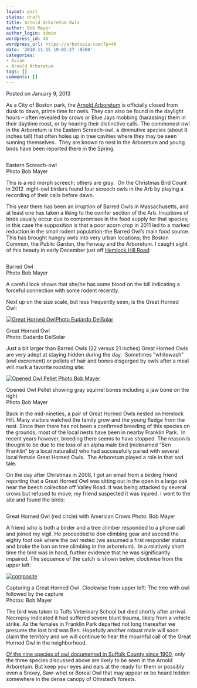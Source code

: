 ```yaml
---
layout: post
status: draft
title: Arnold Arboretum Owls
author: Bob Mayer
author_login: admin
wordpress_id: 46
wordpress_url: https://arbotopia.com/?p=46
date: '2018-11-15 19:05:27 -0500'
categories:
- Avian
- Arnold Arboretum
tags: []
comments: []
---
```




<p>Posted on January 9, 2013</a></p>





<p>As a City of Boston park, the&nbsp;<a href="http://www.arboretum.harvard.edu:80/">Arnold Arboretum</a>&nbsp;is officially closed from dusk to dawn, prime time for owls. They can also be found in the daylight hours &ndash; often revealed by crows or Blue Jays mobbing (harassing) them in their daytime roost, or by hearing their distinctive calls. The commonest owl in the Arboretum is the Eastern Screech-owl, a diminutive species (about 8 inches tall) that often holes up in tree cavities where they may be seen sunning themselves.&nbsp; They are known to nest in the Arboretum and young birds have been reported there in the Spring.</p>


<p><!-- wp:image {"id":30,"linkDestination":"custom"} --></p>
 <a href="https://web.archive.org/web/20150905210114/http://www.arbotopia.com/arboretums-owls/p1290535/"><img src="https://web.archive.org/web/20150905210114im_/http://www.arbotopia.com/wp-content/uploads/2012/12/P1290535-1024x917.jpg" alt="" class="wp-image-30"/></a> 





<p>Eastern Screech-owl<br>Photo Bob Mayer</p>





<p>This is a red morph screech; others are gray.&nbsp; On the Christmas Bird Count in 2012&nbsp; night-owl birders found four screech owls in the Arb by playing a recording of their calls before dawn.</p>





<p>This year there has been an irruption of Barred Owls in Massachusetts, and at least one has taken a liking to the conifer section of the Arb. Irruptions of birds usually occur due to compromises in the food supply for that species; in this case the supposition is that a poor acorn crop in 2011 led to a marked reduction in the small rodent population-the Barred Owl&rsquo;s main food source. This has brought hungry owls into very urban locations; the Boston Common, the Public Garden, the Fenway and the Arboretum. I caught sight of this beauty in early December just off&nbsp;<a href="https://web.archive.org/web/20150905210114/http://arboretum.harvard.edu/plants/featured-plants/hemlock-hill/" target="_blank" rel="noreferrer noopener">Hemlock Hill Road</a>:</p>


<p><!-- wp:image {"id":35,"linkDestination":"custom"} --></p>
 <a href="https://web.archive.org/web/20150905210114/http://www.arbotopia.com/arnold-arboretum-owls/p1020996-2/"><img src="https://web.archive.org/web/20150905210114im_/http://www.arbotopia.com/wp-content/uploads/2012/12/P1020996-792x1024.jpg" alt="" class="wp-image-35"/></a> 





<p>Barred Owl<br>Photo Bob Mayer</p>





<p>A careful look shows that she/he has some blood on the bill indicating a forceful connection with some rodent recently.</p>





<p>Next up on the size scale, but less frequently seen, is the Great Horned Owl:</p>


<p><!-- wp:image {"id":51,"linkDestination":"custom"} --></p>
 <a href="https://web.archive.org/web/20150905210114/http://www.arbotopia.com/arnold-arboretum-owls/papa/"><img src="https://web.archive.org/web/20150905210114im_/http://www.arbotopia.com/wp-content/uploads/2012/12/papa.jpg" alt="Great Horned OwlPhoto Eudardo DelSolar" class="wp-image-51"/></a> 





<p>Great Horned Owl<br>Photo: Eudardo DelSolar</p>





<p>Just a bit larger than Barred Owls (22 versus 21 inches) Great Horned Owls are very adept at staying hidden during the day.&nbsp; Sometimes &ldquo;whitewash&rdquo; (owl excrement) or pellets of hair and bones disgorged by owls after a meal will mark a favorite roosting site:</p>


<p><!-- wp:image {"id":37,"linkDestination":"custom"} --></p>
 <a href="https://web.archive.org/web/20150905210114/http://www.arbotopia.com/arnold-arboretum-owls/p1180833/"><img src="https://web.archive.org/web/20150905210114im_/http://www.arbotopia.com/wp-content/uploads/2012/12/P1180833-1018x1024.jpg" alt="Opened Owl Pellet Photo Bob Mayer" class="wp-image-37"/></a> 





<p>Opened Owl Pellet showing gray squirrel bones including a jaw bone on the right<br>Photo Bob Mayer</p>





<p>Back in the mid-nineties, a pair of Great Horned Owls nested on Hemlock Hill. Many visitors watched the family grow and the young fledge from the nest. Since then there has not been a confirmed breeding of this species on the grounds; most of the local nests have been in nearby Franklin Park.&nbsp; In recent years however, breeding there seems to have stopped. The reason is thought to be due to the loss of an alpha male bird (nicknamed &ldquo;Ben Franklin&rdquo; by a local naturalist) who had successfully paired with several local female Great Horned Owls.&nbsp; The Arboretum played a role in that sad tale.</p>





<p>On the day after Christmas in 2008, I got an email from a birding friend reporting that a Great Horned Owl was sitting out in the open in a large oak near the beech collection off Valley Road. It was being attacked by several crows but refused to move; my friend suspected it was injured. I went to the site and found the birds:</p>


<p><!-- wp:image {"id":38,"linkDestination":"custom"} --></p>
 <a href="https://web.archive.org/web/20150905210114/http://www.arbotopia.com/arnold-arboretum-owls/p1220371/"><img src="https://web.archive.org/web/20150905210114im_/http://www.arbotopia.com/wp-content/uploads/2012/12/P1220371-995x1024.jpg" alt="" class="wp-image-38"/></a> 





<p>Great Horned Owl (red circle) with American Crows Photo: Bob Mayer</p>





<p>A friend who is both a birder and a tree climber responded to a phone call and joined my vigil. He proceeded to don climbing gear and ascend the eighty foot oak where the owl rested (we assumed a first responder status and broke the ban on tree climbing in the arboretum).&nbsp; In a relatively short time the bird was in hand, further evidence that he was significantly impaired. The sequence of the catch is shown below, clockwise from the upper left:</p>


<p><!-- wp:image {"id":56,"linkDestination":"custom"} --></p>
 <a href="https://web.archive.org/web/20150905210114/http://www.arbotopia.com/arnold-arboretum-owls/composite/"><img src="https://web.archive.org/web/20150905210114im_/http://www.arbotopia.com/wp-content/uploads/2013/01/composite.jpg" alt="composite" class="wp-image-56"/></a> 





<p>Capturing a Great Horned Owl. Clockwise from upper left: The tree with owl followed by the capture<br>Photos: Bob Mayer</p>





<p>The bird was taken to Tufts Veterinary School but died shortly after arrival. Necropsy indicated it had suffered severe blunt trauma, likely from a vehicle strike. As the females in Franklin Park departed not long thereafter we presume the lost bird was Ben. Hopefully another robust male will soon claim the territory and we will continue to hear the mournful call of the Great Horned Owl in the neighborhood.</p>





<p><a href="https://web.archive.org/web/20150905210114/http://ebird.org/ebird/GuideMe?step=saveChoices&amp;getLocations=counties&amp;parentState=US-MA&amp;bMonth=01&amp;bYear=1900&amp;eMonth=12&amp;eYear=2013&amp;reportType=location&amp;counties=US-MA-025&amp;continue.x=24&amp;continue.y=12" target="_blank" rel="noreferrer noopener">Of the nine species of owl documented in Suffolk County since 1900</a>,&nbsp;only the three species discussed above are likely to be seen in the Arnold Arboretum. But keep your eyes and ears at the ready for them or possibly even a Snowy, Saw-whet or Boreal Owl that may appear or be heard hidden somewhere in the dense canopy of Olmsted&rsquo;s forests.</p>



